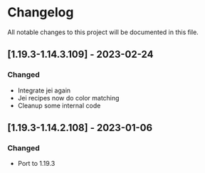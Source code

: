 # Changelog
All notable changes to this project will be documented in this file.

## [1.19.3-1.14.3.109] - 2023-02-24
### Changed
 - Integrate jei again
 - Jei recipes now do color matching
 - Cleanup some internal code

## [1.19.3-1.14.2.108] - 2023-01-06
### Changed
 - Port to 1.19.3